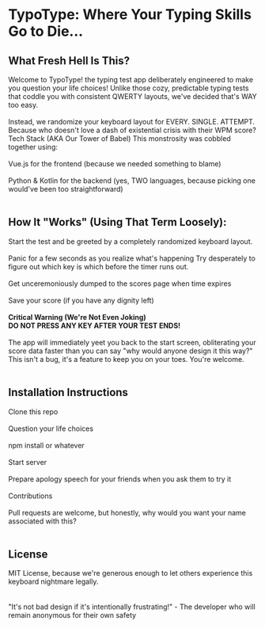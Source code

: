 # TypoType: Where Your Typing Skills Go to Die...

## What Fresh Hell Is This?

Welcome to TypoType! the typing test app deliberately engineered to make you question your life choices! Unlike those cozy, predictable typing tests that coddle you with consistent QWERTY layouts, we've decided that's WAY too easy.
<br>
<br>
Instead, we randomize your keyboard layout for EVERY. SINGLE. ATTEMPT. Because who doesn't love a dash of existential crisis with their WPM score?
Tech Stack (AKA Our Tower of Babel)
This monstrosity was cobbled together using:
<br>
<br>
Vue.js for the frontend (because we needed something to blame)
<br>
<br>
Python & Kotlin for the backend (yes, TWO languages, because picking one would've been too straightforward)
<br>
<br>
## How It "Works" (Using That Term Loosely):

Start the test and be greeted by a completely randomized keyboard layout.
<br>
<br>
Panic for a few seconds as you realize what's happening
Try desperately to figure out which key is which before the timer runs out.
<br>
<br>
Get unceremoniously dumped to the scores page when time expires
<br>
<br>
Save your score (if you have any dignity left)
<br>
<br>
**Critical Warning (We're Not Even Joking)**
<br>
**DO NOT PRESS ANY KEY AFTER YOUR TEST ENDS!**
<br>
<br>
The app will immediately yeet you back to the start screen, obliterating your score data faster than you can say "why would anyone design it this way?" This isn't a bug, it's a feature to keep you on your toes. You're welcome.
<br>
<br>
## Installation Instructions
Clone this repo
<br>
<br>
Question your life choices
<br>
<br>
npm install or whatever
<br>
<br>
Start server
<br>
<br>
Prepare apology speech for your friends when you ask them to try it
<br>
<br>
Contributions
<br>
<br>
Pull requests are welcome, but honestly, why would you want your name associated with this?
<br>
<br>
## License
MIT License, because we're generous enough to let others experience this keyboard nightmare legally.
<br>
<br>
<br>
"It's not bad design if it's intentionally frustrating!" - The developer who will remain anonymous for their own safety
